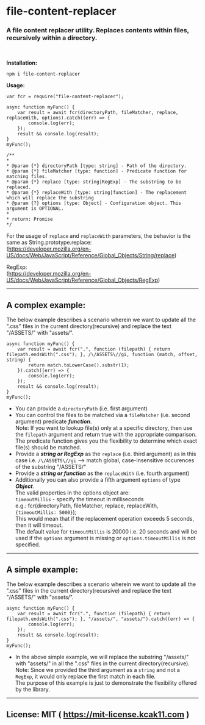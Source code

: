 # file-content-replacer

### A file content replacer utility. Replaces contents within files, recursively within a directory.

<br/>

**Installation:**

```
npm i file-content-replacer
```

**Usage:**

```
var fcr = require("file-content-replacer");
```

```
async function myFunc() {
    var result = await fcr(directoryPath, fileMatcher, replace, replaceWith, options).catch((err) => {
        console.log(err);
    });
    result && console.log(result);
}
myFunc();

/**
* 
* @param {*} directoryPath [type: string] - Path of the directory.
* @param {*} fileMatcher [type: function] - Predicate function for matching files.
* @param {*} replace [type: string|RegExp] - The substring to be replaced.
* @param {*} replaceWith [type: string|function] - The replacement which will replace the substring
* @param {?} options [type: Object] - Configuration object. This argument is OPTIONAL.
*
* return: Promise
*/
```

For the usage of `replace` and `replaceWith` parameters, the behavior is the same as String.prototype.replace:  
(https://developer.mozilla.org/en-US/docs/Web/JavaScript/Reference/Global_Objects/String/replace)

RegExp:  
(https://developer.mozilla.org/en-US/docs/Web/JavaScript/Reference/Global_Objects/RegExp)

---

## A complex example:  
The below example describes a scenario wherein we want to update all the ".css" files in the current directory(recursive) and replace the text "/ASSETS/" with "assets/".
```
async function myFunc() {
    var result = await fcr(".", function (filepath) { return filepath.endsWith(".css"); }, /\/ASSETS\//gi, function (match, offset, string) {
        return match.toLowerCase().substr(1);
    }).catch((err) => {
        console.log(err);
    });
    result && console.log(result);
}
myFunc();
```
- You can provide a `directoryPath` (i.e. first argument)
- You can control the files to be matched via a `fileMatcher` (i.e. second argument) predicate _**function**_.  
Note: If you want to lookup file(s) only at a specific directory, then use the `filepath` argument and return true with the appropriate comparison.  
The predicate function gives you the flexibility to determine which exact file(s) should be matched.
- Provide a _**string or RegExp**_ as the `replace` (i.e. third argument) as in this case i.e. `/\/ASSETS\//gi` --> match global, case-insensitive occurences of the substring "/ASSETS/"
- Provide a _**string or function**_ as the `replaceWith` (i.e. fourth argument)
- Additionally you can also provide a fifth argument `options` of type _**Object**_.  
The valid properties in the options object are:  
`timeoutMillis` - specify the timeout in milliseconds  
e.g.: fcr(directoryPath, fileMatcher, replace, replaceWith, `{timeoutMillis: 5000}`);  
This would mean that if the replacement operation exceeds 5 seconds, then it will timeout.  
The default value for `timeoutMillis` is 20000 i.e. 20 seconds and will be used if the `options` argument is missing or `options.timeoutMillis` is not specified.

---

## A simple example:  
The below example describes a scenario wherein we want to update all the ".css" files in the current directory(recursive) and replace the text "/ASSETS/" with "assets/".
```
async function myFunc() {
    var result = await fcr(".", function (filepath) { return filepath.endsWith(".css"); }, "/assets/", "assets/").catch((err) => {
        console.log(err);
    });
    result && console.log(result);
}
myFunc();
```
 - In the above simple example, we will replace the substring "/assets/" with "assets/" in all the ".css" files in the current directory(recursive).  
 Note: Since we provided the third argument as a `string` and not a `RegExp`, it would only replace the first match in each file.  
 The purpose of this example is just to demonstrate the flexibility offered by the library.

---

## License: MIT ( https://mit-license.kcak11.com )
